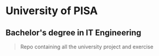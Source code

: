 # University of PISA

## Bachelor's degree in IT Engineering


> Repo containing all the university project and exercise

